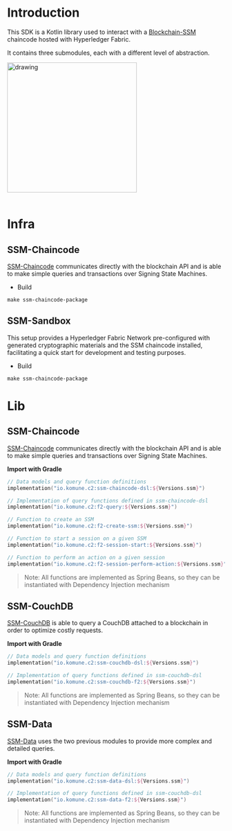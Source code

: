 # Introduction

This SDK is a Kotlin library used to interact with a [Blockchain-SSM](https://github.com/civis-blockchain/blockchain-ssm) chaincode hosted with Hyperledger Fabric.

It contains three submodules, each with a different level of abstraction.  

<img src="https://docs.smartb.city/s3/docs/ssm/diagrams/architecture.png" alt="drawing" width="300"/>
<br /><br />

# Infra

## SSM-Chaincode

[SSM-Chaincode](/docs/chaincode-dsl-signing-state-machine--page) communicates directly with the blockchain API and is able to make simple queries and transactions over Signing State Machines.

* Build
```
make ssm-chaincode-package
```

## SSM-Sandbox

This setup provides a Hyperledger Fabric Network pre-configured with generated cryptographic materials
and the SSM chaincode installed, facilitating a quick start for development and testing purposes.

* Build
```
make ssm-chaincode-package
```

# Lib 

## SSM-Chaincode
[SSM-Chaincode](/docs/chaincode-dsl-signing-state-machine--page) communicates directly with the blockchain API and is able to make simple queries and transactions over Signing State Machines.

**Import with Gradle**
```kotlin
// Data models and query function definitions
implementation("io.komune.c2:ssm-chaincode-dsl:${Versions.ssm}")

// Implementation of query functions defined in ssm-chaincode-dsl
implementation("io.komune.c2:f2-query:${Versions.ssm}")

// Function to create an SSM
implementation("io.komune.c2:f2-create-ssm:${Versions.ssm}")

// Function to start a session on a given SSM
implementation("io.komune.c2:f2-session-start:${Versions.ssm}")

// Function to perform an action on a given session
implementation("io.komune.c2:f2-session-perform-action:${Versions.ssm}")
```
> Note: All functions are implemented as Spring Beans, so they can be instantiated with Dependency Injection mechanism

## SSM-CouchDB

[SSM-CouchDB](/docs/ssm-couchdb-general--page) is able to query a CouchDB attached to a blockchain in order to optimize costly requests.

**Import with Gradle**
```kotlin
// Data models and query function definitions
implementation("io.komune.c2:ssm-couchdb-dsl:${Versions.ssm}")

// Implementation of query functions defined in ssm-couchdb-dsl
implementation("io.komune.c2:ssm-couchdb-f2:${Versions.ssm}")
```
> Note: All functions are implemented as Spring Beans, so they can be instantiated with Dependency Injection mechanism

## SSM-Data

[SSM-Data](/docs/ssm-tx-general--page) uses the two previous modules to provide more complex and detailed queries.

**Import with Gradle**
```kotlin
// Data models and query function definitions
implementation("io.komune.c2:ssm-data-dsl:${Versions.ssm}")

// Implementation of query functions defined in ssm-couchdb-dsl
implementation("io.komune.c2:ssm-data-f2:${Versions.ssm}")
```
> Note: All functions are implemented as Spring Beans, so they can be instantiated with Dependency Injection mechanism
